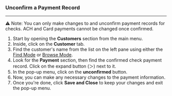 ### Unconfirm a Payment Record
______________________________

⚠️ Note:
You can only make changes to and unconfirm payment records for checks. ACH and Card payments cannot be changed once confirmed.

1. Start by opening the **Customers** section from the main menu.
2. Inside, click on the **Customer** tab.
3. Find the customer's name from the list on the left pane using either the [Find Mode](https://github.com/Fx-Professional-Services/HorizonDocs/blob/main/Horizon%20User%20Guide/Searching%20on%20Horizon/Find%20Mode.md) or [Browse Mode](https://github.com/Fx-Professional-Services/HorizonDocs/blob/main/Horizon%20User%20Guide/Searching%20on%20Horizon/Browse%20Mode.md).
4. Look for the **Payment** section, then find the confirmed check payment record. Click on the expand button (＞) next to it.
5. In the pop-up menu, click on the **unconfirmed** button. 
6. Now, you can make any necessary changes to the payment information. 
7. Once you're done, click **Save and Close** to keep your changes and exit the pop-up menu. 